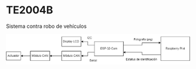 # TE2004B
Sistema contra robo de  vehículos

<img src="imgs/savi_bloques.png" alt="Diagrama de Bloques" class="center">
